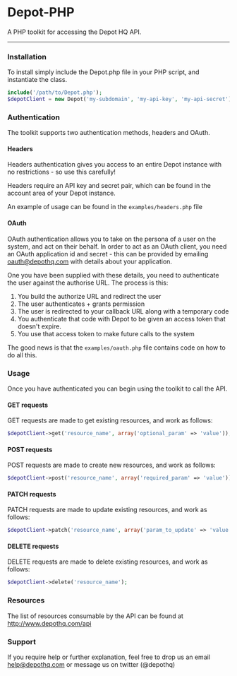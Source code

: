 # Depot-PHP 

A PHP toolkit for accessing the Depot HQ API.

--------------

### Installation

To install simply include the Depot.php file in your PHP script, and instantiate the class. 

```php
include('/path/to/Depot.php');
$depotClient = new Depot('my-subdomain', 'my-api-key', 'my-api-secret');
```

### Authentication
The toolkit supports two authentication methods, headers and OAuth.

#### Headers
Headers authentication gives you access to an entire Depot instance with no restrictions - so use this carefully! 

Headers require an API key and secret pair, which can be found in the account area of your Depot instance.

An example of usage can be found in the `examples/headers.php` file

#### OAuth
OAuth authentication allows you to take on the persona of a user on the system, and act on their behalf. In order to act as an OAuth client, you need an OAuth application id and secret - this can be provided by emailing oauth@depothq.com with details about your application.

One you have been supplied with these details, you need to authenticate the user against the authorise URL. The process is this:

1. You build the authorize URL and redirect the user
2. The user authenticates + grants permission
3. The user is redirected to your callback URL along with a temporary code
4. You authenticate that code with Depot to be given an access token that doesn't expire.
5. You use that access token to make future calls to the system

The good news is that the `examples/oauth.php` file contains code on how to do all this.

### Usage
Once you have authenticated you can begin using the toolkit to call the API.

#### GET requests
GET requests are made to get existing resources, and work as follows:

```php
$depotClient->get('resource_name', array('optional_param' => 'value'));
```

#### POST requests
POST requests are made to create new resources, and work as follows:

```php
$depotClient->post('resource_name', array('required_param' => 'value'));
```

#### PATCH requests
PATCH requests are made to update existing resources, and work as follows:

```php
$depotClient->patch('resource_name', array('param_to_update' => 'value'));
```

#### DELETE requests
DELETE requests are made to delete existing resources, and work as follows:

```php
$depotClient->delete('resource_name');
```


### Resources
The list of resources consumable by the API can be found at http://www.depothq.com/api

### Support
If you require help or further explanation, feel free to drop us an email help@depothq.com or message us on twitter (@depothq)